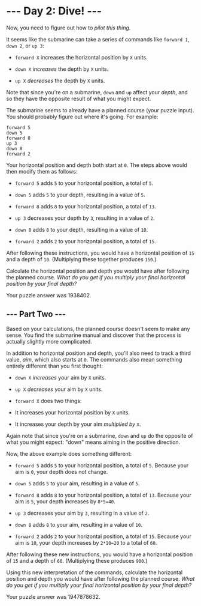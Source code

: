 # --- Day 2: Dive! ---

Now, you need to figure out how to *pilot this thing*.

It seems like the submarine can take a series of commands like `forward 1`, `down 2`, or `up 3`:


 - `forward X` increases the horizontal position by `X` units.

 - `down X` *increases* the depth by `X` units.

 - `up X` *decreases* the depth by `X` units.


Note that since you're on a submarine, `down` and `up` affect your *depth*, and so they have the opposite result of what you might expect.

The submarine seems to already have a planned course (your puzzle input). You should probably figure out where it's going. For example:

```
forward 5
down 5
forward 8
up 3
down 8
forward 2

```

Your horizontal position and depth both start at `0`. The steps above would then modify them as follows:


 - `forward 5` adds `5` to your horizontal position, a total of `5`.

 - `down 5` adds `5` to your depth, resulting in a value of `5`.

 - `forward 8` adds `8` to your horizontal position, a total of `13`.

 - `up 3` decreases your depth by `3`, resulting in a value of `2`.

 - `down 8` adds `8` to your depth, resulting in a value of `10`.

 - `forward 2` adds `2` to your horizontal position, a total of `15`.


After following these instructions, you would have a horizontal position of `15` and a depth of `10`. (Multiplying these together produces `150`.)

Calculate the horizontal position and depth you would have after following the planned course. *What do you get if you multiply your final horizontal position by your final depth?*


Your puzzle answer was 1938402.

## --- Part Two ---

Based on your calculations, the planned course doesn't seem to make any sense. You find the submarine manual and discover that the process is actually slightly more complicated.

In addition to horizontal position and depth, you'll also need to track a third value, *aim*, which also starts at `0`. The commands also mean something entirely different than you first thought:


 - `down X` *increases* your aim by `X` units.

 - `up X` *decreases* your aim by `X` units.

 - `forward X` does two things:
 - It increases your horizontal position by `X` units.

 - It increases your depth by your aim *multiplied by* `X`.




Again note that since you're on a submarine, `down` and `up` do the opposite of what you might expect: "down" means aiming in the positive direction.

Now, the above example does something different:


 - `forward 5` adds `5` to your horizontal position, a total of `5`. Because your aim is `0`, your depth does not change.

 - `down 5` adds `5` to your aim, resulting in a value of `5`.

 - `forward 8` adds `8` to your horizontal position, a total of `13`. Because your aim is `5`, your depth increases by `8*5=40`.

 - `up 3` decreases your aim by `3`, resulting in a value of `2`.

 - `down 8` adds `8` to your aim, resulting in a value of `10`.

 - `forward 2` adds `2` to your horizontal position, a total of `15`.  Because your aim is `10`, your depth increases by `2*10=20` to a total of `60`.


After following these new instructions, you would have a horizontal position of `15` and a depth of `60`. (Multiplying these produces `900`.)

Using this new interpretation of the commands, calculate the horizontal position and depth you would have after following the planned course. *What do you get if you multiply your final horizontal position by your final depth?*


Your puzzle answer was 1947878632.

